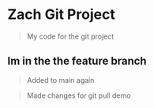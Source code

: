 # Zach Git Project

> My code for the git project

## Im in the the feature branch

> Added to main again

> Made changes for git pull demo
